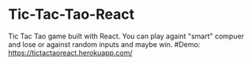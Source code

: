 # Tic-Tac-Tao-React
Tic Tac Tao game built with React. 
You can play againt "smart" compuer and lose or against random inputs and maybe win. 
#Demo: https://tictactaoreact.herokuapp.com/
